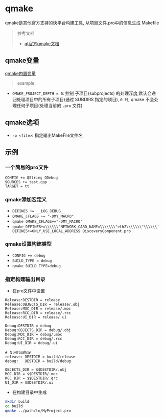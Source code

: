 # qmake
qmake是其他官方支持的快平台构建工具, 从项目文件.pro中的信息生成 Makefile

> 参考文档
> - [qt官方qmake文档](https://doc.qt.io/qt-6/qmake-manual.html)

## qmake变量

[qmake内置变量](https://doc.qt.io/qt-6/qmake-variable-reference.html#sources)

> example:
- `QMAKE_PROJECT_DEPTH = 0`: 控制 子项目(subprojects) 的处理深度,默认会递归处理项目中的所有子项目(通过 SUBDIRS 指定的项目), `0 时`, qmake 不会处理任何子项目(处理当前的 `.pro` 文件)

## qmake选项

- `-o <file>`: 指定输出MakeFile文件名

## 示例

### 一个简易的pro文件

```
CONFIG += QString QDebug
SOURCES += test.cpp
TARGET = tt
```

### qmake添加宏定义

- `DEFINES += __LOG_DEBUG__` 
- `QMAKE_CFLAGS += "-DMY_MACRO"`
- `qmake QMAKE_CFLAGS+="-DMY_MACRO"`
- `qmake DEFINES+=\\\\\\'NETWORK_CARD_NAME=\\\\\\\"eth2\\\\\\\"\\\\\\' DEFINES+=ONLY_USE_LOCAL_ADDRESS DiscoveryComponent.pro`

### qmake设置构建类型

- `CONFIG += debug`
- `BUILD_TYPE = debug`
- `qmake BUILD_TYPE=debug`

### 指定构建输出目录

- 在pro文件中设置
```make
Release:DESTDIR = release
Release:OBJECTS_DIR = release/.obj
Release:MOC_DIR = release/.moc
Release:RCC_DIR = release/.rcc
Release:UI_DIR = release/.ui

Debug:DESTDIR = debug
Debug:OBJECTS_DIR = debug/.obj
Debug:MOC_DIR = debug/.moc
Debug:RCC_DIR = debug/.rcc
Debug:UI_DIR = debug/.ui

# 复用代码指定
release: DESTDIR = build/release
debug:   DESTDIR = build/debug

OBJECTS_DIR = $$DESTDIR/.obj
MOC_DIR = $$DESTDIR/.moc
RCC_DIR = $$DESTDIR/.qrc
UI_DIR = $$DESTDIR/.ui
```
- 在构建目录中生成
```sh
mkdir build
cd build
qmake ../path/to/MyProject.pro
```